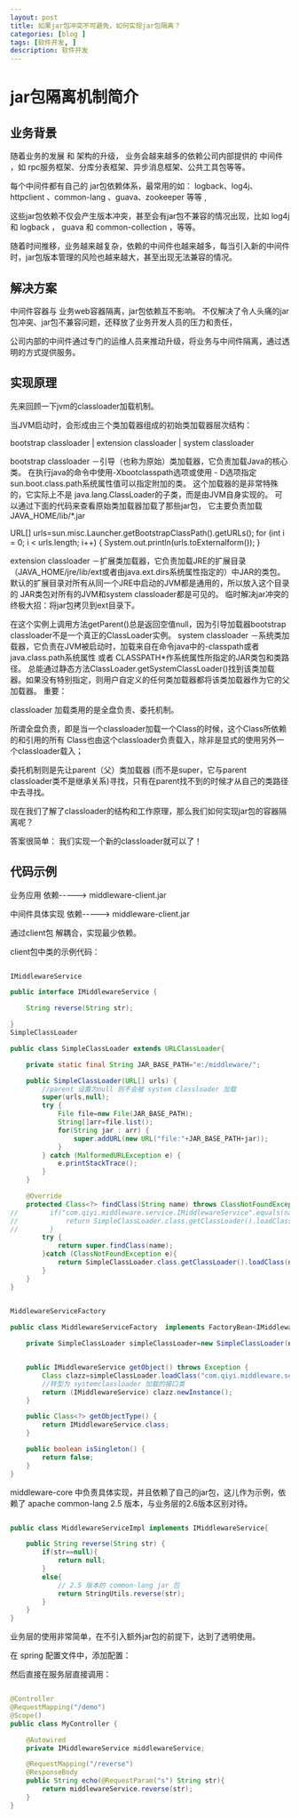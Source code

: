 ```yaml
---
layout: post
title: 如果jar包冲突不可避免，如何实现jar包隔离？
categories: [blog ]
tags: [软件开发, ]
description: 软件开发
---
```


# jar包隔离机制简介

## 业务背景

随着业务的发展 和 架构的升级， 业务会越来越多的依赖公司内部提供的 中间件 ，如 rpc服务框架、分库分表框架、异步消息框架、公共工具包等等。

每个中间件都有自己的 jar包依赖体系，最常用的如： logback、log4j、httpclient 、common-lang 、guava、zookeeper 等等 ,

这些jar包依赖不仅会产生版本冲突，甚至会有jar包不兼容的情况出现，比如 log4j 和 logback  ， guava 和 common-collection ，等等。

随着时间推移，业务越来越复杂，依赖的中间件也越来越多，每当引入新的中间件时，jar包版本管理的风险也越来越大，甚至出现无法兼容的情况。

 

## 解决方案

中间件容器与 业务web容器隔离，jar包依赖互不影响。 不仅解决了令人头痛的jar包冲突、jar包不兼容问题，还释放了业务开发人员的压力和责任，

公司内部的中间件通过专门的运维人员来推动升级，将业务与中间件隔离，通过透明的方式提供服务。

 

## 实现原理

先来回顾一下jvm的classloader加载机制。

 

当JVM启动时，会形成由三个类加载器组成的初始类加载器层次结构：

 bootstrap classloader
            |
    extension classloader
            |
    system classloader
 

bootstrap classloader －引导（也称为原始）类加载器，它负责加载Java的核心类。 
在执行java的命令中使用-Xbootclasspath选项或使用 - D选项指定sun.boot.class.path系统属性值可以指定附加的类。
这个加载器的是非常特殊的，它实际上不是 java.lang.ClassLoader的子类，而是由JVM自身实现的。
可以通过下面的代码来查看原始类加载器加载了那些jar包， 它主要负责加载 JAVA_HOME/lib/*.jar

URL[] urls=sun.misc.Launcher.getBootstrapClassPath().getURLs();
for (int i = 0; i < urls.length; i++) {
    System.out.println(urls.toExternalform());
}
 

extension classloader －扩展类加载器，它负责加载JRE的扩展目录（JAVA_HOME/jre/lib/ext或者由java.ext.dirs系统属性指定的）中JAR的类包。
默认的扩展目录对所有从同一个JRE中启动的JVM都是通用的，所以放入这个目录的 JAR类包对所有的JVM和system classloader都是可见的。
临时解决jar冲突的终极大招：将jar包拷贝到ext目录下。

在这个实例上调用方法getParent()总是返回空值null，因为引导加载器bootstrap classloader不是一个真正的ClassLoader实例。
system classloader －系统类加载器，它负责在JVM被启动时，加载来自在命令java中的-classpath或者java.class.path系统属性
或者 CLASSPATH*作系统属性所指定的JAR类包和类路径。
总能通过静态方法ClassLoader.getSystemClassLoader()找到该类加载器。如果没有特别指定，则用户自定义的任何类加载器都将该类加载器作为它的父加载器。
重要：

classloader 加载类用的是全盘负责、委托机制。

所谓全盘负责，即是当一个classloader加载一个Class的时候，这个Class所依赖的和引用的所有 Class也由这个classloader负责载入，除非是显式的使用另外一个classloader载入；

委托机制则是先让parent（父）类加载器 (而不是super，它与parent classloader类不是继承关系)寻找，只有在parent找不到的时候才从自己的类路径中去寻找。

 

现在我们了解了classloader的结构和工作原理，那么我们如何实现jar包的容器隔离呢？

答案很简单： 我们实现一个新的classloader就可以了！

 

## 代码示例

 

业务应用    依赖----->   middleware-client.jar   

中间件具体实现 依赖-----> middleware-client.jar  

通过client包 解耦合，实现最少依赖。



 
client包中类的示例代码：

```java

IMiddlewareService

public interface IMiddlewareService {

    String reverse(String str);

}
SimpleClassLoader

public class SimpleClassLoader extends URLClassLoader{

    private static final String JAR_BASE_PATH="e:/middleware/";

    public SimpleClassLoader(URL[] urls) {
        //parent 设置为null 则不会被 system classloader 加载
        super(urls,null);
        try {
            File file=new File(JAR_BASE_PATH);
            String[]arr=file.list();
            for(String jar : arr) {
                super.addURL(new URL("file:"+JAR_BASE_PATH+jar));
            }
        } catch (MalformedURLException e) {
            e.printStackTrace();
        }
    }

    @Override
    protected Class<?> findClass(String name) throws ClassNotFoundException {
//        if("com.qiyi.middleware.service.IMiddlewareService".equals(name)){
//            return SimpleClassLoader.class.getClassLoader().loadClass(name);
//        }
        try {
            return super.findClass(name);
        }catch (ClassNotFoundException e){
            return SimpleClassLoader.class.getClassLoader().loadClass(name);
        }
    }
}
 

MiddlewareServiceFactory

public class MiddlewareServiceFactory  implements FactoryBean<IMiddlewareService> {

    private SimpleClassLoader simpleClassLoader=new SimpleClassLoader(new URL[0]);


    public IMiddlewareService getObject() throws Exception {
        Class clazz=simpleClassLoader.loadClass("com.qiyi.middleware.service.impl.MiddlewareServiceImpl");
        //转型为 systemclassloader 加载的接口类
        return (IMiddlewareService) clazz.newInstance();
    }

    public Class<?> getObjectType() {
        return IMiddlewareService.class;
    }

    public boolean isSingleton() {
        return false;
    }
}

```
 

middleware-core 中负责具体实现，并且依赖了自己的jar包，这儿作为示例，依赖了 apache  common-lang  2.5 版本，与业务层的2.6版本区别对待。


```java

public class MiddlewareServiceImpl implements IMiddlewareService{

    public String reverse(String str) {
        if(str==null){
            return null;
        }
        else{
            // 2.5 版本的 common-lang jar 包
            return StringUtils.reverse(str);
        }
    }
}
```
 

业务层的使用非常简单，在不引入额外jar包的前提下，达到了透明使用。

在 spring 配置文件中，添加配置： 

<bean id="middlewareService" class="com.qiyi.middleware.factory.MiddlewareServiceFactory"></bean>

然后直接在服务层直接调用：

```java

@Controller
@RequestMapping("/demo")
@Scope()
public class MyController {

    @Autowired
    private IMiddlewareService middlewareService;

    @RequestMapping("/reverse")
    @ResponseBody
    public String echo(@RequestParam("s") String str){
        return middlewareService.reverse(str);
    }
}
```
 
